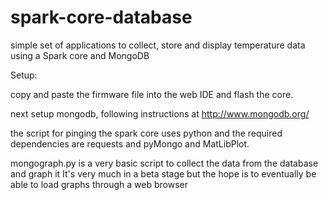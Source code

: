 spark-core-database
===================
simple set of applications to collect, store and display temperature data using a Spark core and MongoDB

Setup:

copy and paste the firmware file into the web IDE and flash the core.

next setup mongodb, following instructions at http://www.mongodb.org/  

the script for pinging the spark core uses python and the required dependencies are requests and pyMongo and MatLibPlot.

mongograph.py is a very basic script to collect the data from the database and graph it It's very much in a beta stage but the hope is to eventually be able to load graphs through a web browser



